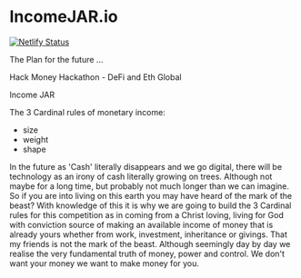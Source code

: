 # IncomeJAR.io

[![Netlify Status](https://api.netlify.com/api/v1/badges/a0f71ae7-2334-4fdf-aa2c-75fb70e85bc2/deploy-status)](https://app.netlify.com/sites/hack-money/deploys)

The Plan for the future ...

Hack Money Hackathon - DeFi and Eth Global

Income JAR

The 3 Cardinal rules of monetary income:
- size
- weight
- shape

In the future as 'Cash' literally disappears and we go digital, there will be technology as an irony of cash literally growing on trees. Although not maybe for a long time, but probably not much longer than we can imagine. So if you are into living on this earth you may have heard of the mark of the beast? With knowledge of this it is why we are going to build the 3 Cardinal rules for this competition as in coming from a Christ loving, living for God with conviction source of making an available income of money that is already yours whether from work, investment, inheritance or givings. That my friends is not the mark of the beast. Although seemingly day by day we realise the very fundamental truth of money, power and control. We don't want your money we want to make money for you.
